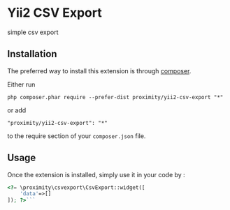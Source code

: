 Yii2 CSV Export
===============
simple csv export

Installation
------------

The preferred way to install this extension is through [composer](http://getcomposer.org/download/).

Either run

```
php composer.phar require --prefer-dist proximity/yii2-csv-export "*"
```

or add

```
"proximity/yii2-csv-export": "*"
```

to the require section of your `composer.json` file.


Usage
-----

Once the extension is installed, simply use it in your code by  :

```php
<?= \proximity\csvexport\CsvExport::widget([
	'data'=>[]
]); ?>```